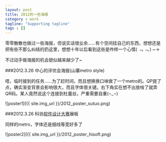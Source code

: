 ```yaml
---
layout: post
title: 2012的一些海报
category : work
tagline: "Supporting tagline"
tags : []
---
```


零零散散也做过一些海报，但说实话很业余……有个空间挂自己的东西，想想还是把有些不那么纠结的扔这里，想想十年以后看到这些是咋样一个心情( ﹁ ﹁ ) ~→ 

不过动手做海报的机会貌似越来越少了~

###2012.3.26 中心的评优会海报(山寨metro style)

唔，临时接到的任务……为了赶时间，而且想换换口味做了一个metro的。QP提了点，确实渐变背景会影响很大，而且字体很关键。右下角实在想不出放啥了就弄QR码。某人竟然说这个连接到杜蕾丝，严重需要自重(¬_¬)

![poster1]({{ site.img_url }}/2012_poster_sutuo.png)

###2012.3.26 科协[软件设计大赛](http://www.hisoft2012.org)展板

同样的metro，字体还是细线等宽好多了

![poster2]({{ site.img_url }}/2012_poster_hisoft.png)
